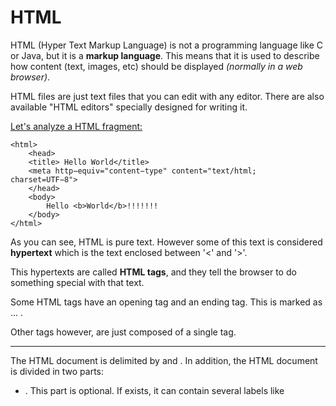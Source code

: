 # HTML

HTML (Hyper Text Markup Language) is not a programming language like C or Java, but it is a **markup language**. This means that it is used to describe how content (text, images, etc) should be displayed *(normally in a web browser)*.

HTML files are just text files that you can edit with any editor. There are also available "HTML editors" specially designed for writing it.

<u>Let's analyze a HTML fragment:</u>

```
<html>
    <head>
    <title> Hello World</title>
    <meta http−equiv="content−type" content="text/html; charset=UTF−8">
    </head>
    <body>
        Hello <b>World</b>!!!!!!!
    </body>
</html>
```

As you can see, HTML is pure text. However some of this text is considered **hypertext** which is the text enclosed between '<' and '>'.

This hypertexts are called **HTML tags**, and they tell the browser to do something special with that text.

Some HTML tags have an opening tag and an ending tag. This is marked as <tag> ... </tag> .

Other tags however, are just composed of a single tag. 

---

The HTML document is delimited by <html> and </html>. In addition, the HTML
document is divided in two parts:

- <head>. This part is optional. If <head> exists, it can contain several labels like <title>, <meta>, etc.
- <body>. Inside the body is where the whole HTML document is specified. All text, images, etc. are contained between <body> and </body>.

On the other hand, we can also use tags to create hyperlinks to other resources (like other HTML documents). 
This is a fundamental feature in HTML. The **hyperlink tag is <a>... </a>.**

Example from an HTML code:

```
<html>
    <head>
        <title> Hello World</title>
        <meta http−equiv="content−type" content="text/html; charset=UTF−8">
    </head>
    <body>
        Hello <b>World</b>!!!!!!!
        Go to <a href=docs/otherdoc.html> another document </a>
    </body>
</html>
```

*And you can see how it is displayed in the browser simply by copying and pasting the previous code into an HTML document and dragging it into your browser. Of course it will not link you to any other document, as the path points to a document which does not exist.*

---

**Final remarks:**

On the other hand, blank spaces and new lines are called ”whites”. You can add as many ”whites” as you like to make your HTML file easier to read but browsers display consecutive whites as a single space. If you need to create
a paragraph, you have to use the labels <p> ... </p>. For paragraphs, the browser will adjust the text lines correctly based on the window width. If you really want to force a new line, you have to use the <br> tag. HTML has many tags but with a few of these tags, we can have an idea about how HTML works. Some more useful tags are:

-  <i> </i> Sets text in italics.
-  <tt> </tt> Sets text in teletype.
-  <h1> </h1> Sets text in type “header 1”. You can use numbers of headers in descending order of importance (size): <h2>This is h2 </h2> . . . <h6>This is h6 </h6>
- <hr> Prints an horizontal line.
- <center> </center> Centers text and images.
- <blockquote> </blockquote> Indents text.
- <pre> </pre> Pre-formatted text, i.e. spaces and line breaks between these tags are maintained.
- <!-- text comments... --> Comments in the HTML file.

